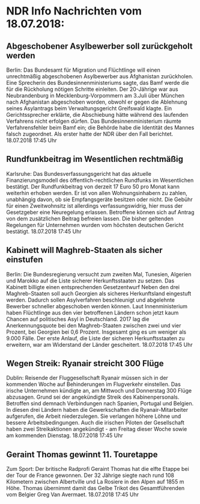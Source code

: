 # NDR Info Nachrichten vom 18.07.2018:


## Abgeschobener Asylbewerber soll zurückgeholt werden
Berlin: Das Bundesamt für Migration und Flüchtlinge will einen unrechtmäßig abgeschobenen Asylbewerber aus Afghanistan zurückholen. Eine Sprecherin des Bundesinnenministeriums sagte, das Bamf werde die für die Rückholung nötigen Schritte einleiten. Der 20-Jährige war aus Neubrandenburg in Mecklenburg-Vorpommern am 3.Juli über München nach Afghanistan abgeschoben worden, obwohl er gegen die Ablehnung seines Asylantrags beim Verwaltungsgericht Greifswald klagte. Ein Gerichtssprecher erklärte, die Abschiebung hätte während des laufenden Verfahrens nicht erfolgen dürfen. Das Bundesinnenministerium räumte Verfahrensfehler beim Bamf ein; die Behörde habe die Identität des Mannes falsch zugeordnet. Als erster hatte der NDR über den Fall berichtet. 18.07.2018 17:45 Uhr 

## Rundfunkbeitrag im Wesentlichen rechtmäßig
Karlsruhe: Das Bundesverfassungsgericht hat das aktuelle Finanzierungsmodell des öffentlich-rechtlichen Rundfunks im Wesentlichen bestätigt. Der Rundfunkbeitrag von derzeit 17 Euro 50 pro Monat kann weiterhin erhoben werden. Er ist von allen Wohnungsinhabern zu zahlen, unabhängig davon, ob sie Empfangsgeräte besitzen oder nicht. Die Gebühr für einen Zweitwohnsitz ist allerdings verfassungswidrig, hier muss der Gesetzgeber eine Neuregelung erlassen. Betroffene können sich auf Antrag von dem zusätzlichen Beitrag befreien lassen. Die bisher geltenden Regelungen für Unternehmen wurden vom höchsten deutschen Gericht bestätigt. 18.07.2018 17:45 Uhr 

## Kabinett will Maghreb-Staaten als sicher einstufen
Berlin: Die Bundesregierung versucht zum zweiten Mal, Tunesien, Algerien und Marokko auf die Liste sicherer Herkunftsstaaten zu setzen. Das Kabinett billigte einen entsprechenden Gesetzentwurf Neben den drei Maghreb-Staaten soll auch Georgien als sicheres Herkunftsland eingestuft werden. Dadurch sollen Asylverfahren beschleunigt und abgelehnte Bewerber schneller abgeschoben werden können. Laut Innenministerium haben Flüchtlinge aus den vier betroffenen Ländern schon jetzt kaum Chancen auf politisches Asyl in Deutschland. 2017 lag die Anerkennungsquote bei den Maghreb-Staaten zwischen zwei und vier Prozent, bei Georgien bei 0,6 Prozent. Insgesamt ging es um weniger als 9.000 Fälle. Der erste Anlauf, die Liste der sicheren Herkunftsstaaten zu erweitern, war am Widerstand der Länder gescheitert. 18.07.2018 17:45 Uhr 

## Wegen Streik: Ryanair streicht 300 Flüge
Dublin:		Reisende der Fluggesellschaft Ryanair müssen sich in der kommenden Woche auf Behinderungen im Flugverkehr einstellen. Das irische Unternehmen kündigte an, am Mittwoch und Donnerstag 300 Flüge abzusagen. Grund sei der angekündigte Streik des Kabinenpersonals. Betroffen sind demnach Verbindungen nach Spanien, Portugal und Belgien. In diesen drei Ländern haben die Gewerkschaften die Ryanair-Mitarbeiter aufgerufen, die Arbeit niederzulegen. Sie verlangen höhere Löhne und bessere Arbeitsbedingungen. Auch die irischen Piloten der Gesellschaft haben zwei Streikaktionen angekündigt - am Freitag dieser Woche sowie am kommenden Dienstag. 18.07.2018 17:45 Uhr 

## Geraint Thomas gewinnt 11. Touretappe
Zum Sport:	Der britische Radprofi Geraint Thomas hat die elfte Etappe bei der Tour de France gewonnen. Der 32 Jährige siegte nach rund 108 Kilometern zwischen Albertville und La Rosiere in den Alpen auf 1855 m Höhe. Thomas übernimmt damit das Gelbe Trikot des Gesamtführenden vom Belgier Greg Van Avermaet. 18.07.2018 17:45 Uhr 
